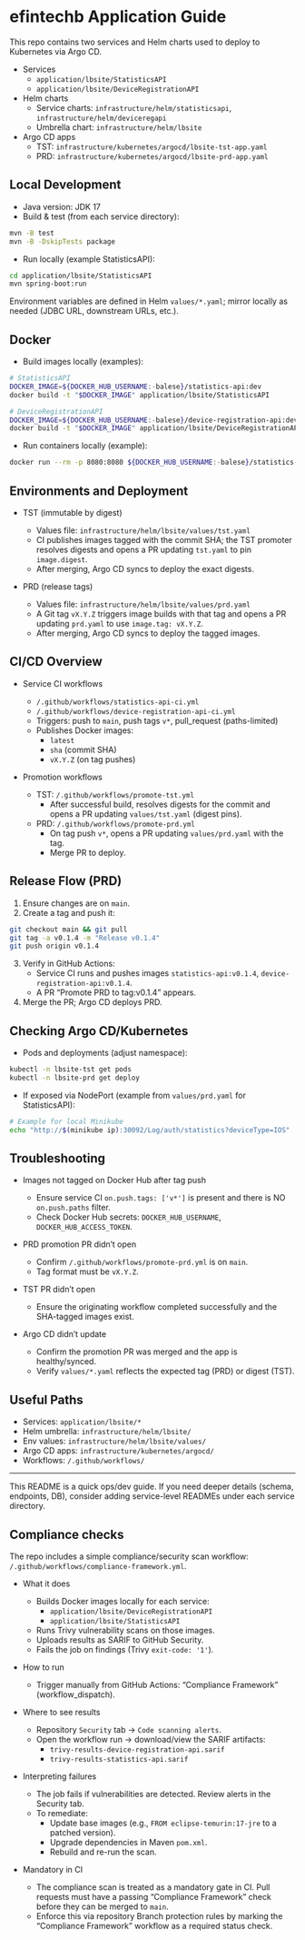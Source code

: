 # efintechb Application Guide

This repo contains two services and Helm charts used to deploy to Kubernetes via Argo CD.

- Services
  - `application/lbsite/StatisticsAPI`
  - `application/lbsite/DeviceRegistrationAPI`
- Helm charts
  - Service charts: `infrastructure/helm/statisticsapi`, `infrastructure/helm/deviceregapi`
  - Umbrella chart: `infrastructure/helm/lbsite`
- Argo CD apps
  - TST: `infrastructure/kubernetes/argocd/lbsite-tst-app.yaml`
  - PRD: `infrastructure/kubernetes/argocd/lbsite-prd-app.yaml`

## Local Development

- Java version: JDK 17
- Build & test (from each service directory):

```bash
mvn -B test
mvn -B -DskipTests package
```

- Run locally (example StatisticsAPI):

```bash
cd application/lbsite/StatisticsAPI
mvn spring-boot:run
```

Environment variables are defined in Helm `values/*.yaml`; mirror locally as needed (JDBC URL, downstream URLs, etc.).

## Docker

- Build images locally (examples):

```bash
# StatisticsAPI
DOCKER_IMAGE=${DOCKER_HUB_USERNAME:-balese}/statistics-api:dev
docker build -t "$DOCKER_IMAGE" application/lbsite/StatisticsAPI

# DeviceRegistrationAPI
DOCKER_IMAGE=${DOCKER_HUB_USERNAME:-balese}/device-registration-api:dev
docker build -t "$DOCKER_IMAGE" application/lbsite/DeviceRegistrationAPI
```

- Run containers locally (example):

```bash
docker run --rm -p 8080:8080 ${DOCKER_HUB_USERNAME:-balese}/statistics-api:dev
```

## Environments and Deployment

- TST (immutable by digest)
  - Values file: `infrastructure/helm/lbsite/values/tst.yaml`
  - CI publishes images tagged with the commit SHA; the TST promoter resolves digests and opens a PR updating `tst.yaml` to pin `image.digest`.
  - After merging, Argo CD syncs to deploy the exact digests.

- PRD (release tags)
  - Values file: `infrastructure/helm/lbsite/values/prd.yaml`
  - A Git tag `vX.Y.Z` triggers image builds with that tag and opens a PR updating `prd.yaml` to use `image.tag: vX.Y.Z`.
  - After merging, Argo CD syncs to deploy the tagged images.

## CI/CD Overview

- Service CI workflows
  - `/.github/workflows/statistics-api-ci.yml`
  - `/.github/workflows/device-registration-api-ci.yml`
  - Triggers: push to `main`, push tags `v*`, pull_request (paths-limited)
  - Publishes Docker images:
    - `latest`
    - `sha` (commit SHA)
    - `vX.Y.Z` (on tag pushes)

- Promotion workflows
  - TST: `/.github/workflows/promote-tst.yml`
    - After successful build, resolves digests for the commit and opens a PR updating `values/tst.yaml` (digest pins).
  - PRD: `/.github/workflows/promote-prd.yml`
    - On tag push `v*`, opens a PR updating `values/prd.yaml` with the tag.
    - Merge PR to deploy.

## Release Flow (PRD)

1) Ensure changes are on `main`.
2) Create a tag and push it:

```bash
git checkout main && git pull
git tag -a v0.1.4 -m "Release v0.1.4"
git push origin v0.1.4
```

3) Verify in GitHub Actions:
   - Service CI runs and pushes images `statistics-api:v0.1.4`, `device-registration-api:v0.1.4`.
   - A PR “Promote PRD to tag:v0.1.4” appears.
4) Merge the PR; Argo CD deploys PRD.

## Checking Argo CD/Kubernetes

- Pods and deployments (adjust namespace):

```bash
kubectl -n lbsite-tst get pods
kubectl -n lbsite-prd get deploy
```

- If exposed via NodePort (example from `values/prd.yaml` for StatisticsAPI):

```bash
# Example for local Minikube
echo "http://$(minikube ip):30092/Log/auth/statistics?deviceType=IOS"
```

## Troubleshooting

- Images not tagged on Docker Hub after tag push
  - Ensure service CI `on.push.tags: ['v*']` is present and there is NO `on.push.paths` filter.
  - Check Docker Hub secrets: `DOCKER_HUB_USERNAME`, `DOCKER_HUB_ACCESS_TOKEN`.

- PRD promotion PR didn’t open
  - Confirm `/.github/workflows/promote-prd.yml` is on `main`.
  - Tag format must be `vX.Y.Z`.

- TST PR didn’t open
  - Ensure the originating workflow completed successfully and the SHA-tagged images exist.

- Argo CD didn’t update
  - Confirm the promotion PR was merged and the app is healthy/synced.
  - Verify `values/*.yaml` reflects the expected tag (PRD) or digest (TST).

## Useful Paths

- Services: `application/lbsite/*`
- Helm umbrella: `infrastructure/helm/lbsite/`
- Env values: `infrastructure/helm/lbsite/values/`
- Argo CD apps: `infrastructure/kubernetes/argocd/`
- Workflows: `/.github/workflows/`

---
This README is a quick ops/dev guide. If you need deeper details (schema, endpoints, DB), consider adding service-level READMEs under each service directory.

## Compliance checks

The repo includes a simple compliance/security scan workflow: `/.github/workflows/compliance-framework.yml`.

- What it does
  - Builds Docker images locally for each service:
    - `application/lbsite/DeviceRegistrationAPI`
    - `application/lbsite/StatisticsAPI`
  - Runs Trivy vulnerability scans on those images.
  - Uploads results as SARIF to GitHub Security.
  - Fails the job on findings (Trivy `exit-code: '1'`).

- How to run
  - Trigger manually from GitHub Actions: “Compliance Framework” (workflow_dispatch).

- Where to see results
  - Repository `Security` tab → `Code scanning alerts`.
  - Open the workflow run → download/view the SARIF artifacts:
    - `trivy-results-device-registration-api.sarif`
    - `trivy-results-statistics-api.sarif`

- Interpreting failures
  - The job fails if vulnerabilities are detected. Review alerts in the Security tab.
  - To remediate:
    - Update base images (e.g., `FROM eclipse-temurin:17-jre` to a patched version).
    - Upgrade dependencies in Maven `pom.xml`.
    - Rebuild and re-run the scan.

- Mandatory in CI
  - The compliance scan is treated as a mandatory gate in CI. Pull requests must have a passing “Compliance Framework” check before they can be merged to `main`.
  - Enforce this via repository Branch protection rules by marking the “Compliance Framework” workflow as a required status check.
